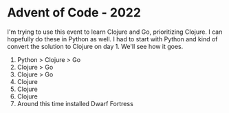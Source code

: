 # Advent of Code - 2022 

I'm trying to use this event to learn Clojure and Go, prioritizing Clojure. I can hopefully do these in Python as well. I had to start with Python and kind of convert the solution to Clojure on day 1. We'll see how it goes.

1. Python > Clojure > Go
1. Clojure > Go
1. Clojure > Go
1. Clojure
1. Clojure
1. Clojure
1. Around this time installed Dwarf Fortress
